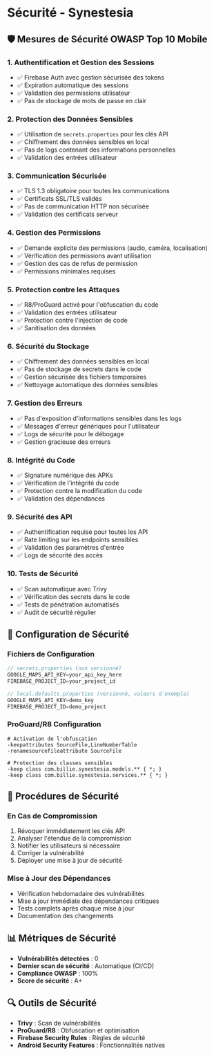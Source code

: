 # Sécurité - Synestesia

## 🛡️ Mesures de Sécurité OWASP Top 10 Mobile

### 1. **Authentification et Gestion des Sessions**

- ✅ Firebase Auth avec gestion sécurisée des tokens
- ✅ Expiration automatique des sessions
- ✅ Validation des permissions utilisateur
- ✅ Pas de stockage de mots de passe en clair

### 2. **Protection des Données Sensibles**

- ✅ Utilisation de `secrets.properties` pour les clés API
- ✅ Chiffrement des données sensibles en local
- ✅ Pas de logs contenant des informations personnelles
- ✅ Validation des entrées utilisateur

### 3. **Communication Sécurisée**

- ✅ TLS 1.3 obligatoire pour toutes les communications
- ✅ Certificats SSL/TLS validés
- ✅ Pas de communication HTTP non sécurisée
- ✅ Validation des certificats serveur

### 4. **Gestion des Permissions**

- ✅ Demande explicite des permissions (audio, caméra, localisation)
- ✅ Vérification des permissions avant utilisation
- ✅ Gestion des cas de refus de permission
- ✅ Permissions minimales requises

### 5. **Protection contre les Attaques**

- ✅ R8/ProGuard activé pour l'obfuscation du code
- ✅ Validation des entrées utilisateur
- ✅ Protection contre l'injection de code
- ✅ Sanitisation des données

### 6. **Sécurité du Stockage**

- ✅ Chiffrement des données sensibles en local
- ✅ Pas de stockage de secrets dans le code
- ✅ Gestion sécurisée des fichiers temporaires
- ✅ Nettoyage automatique des données sensibles

### 7. **Gestion des Erreurs**

- ✅ Pas d'exposition d'informations sensibles dans les logs
- ✅ Messages d'erreur génériques pour l'utilisateur
- ✅ Logs de sécurité pour le débogage
- ✅ Gestion gracieuse des erreurs

### 8. **Intégrité du Code**

- ✅ Signature numérique des APKs
- ✅ Vérification de l'intégrité du code
- ✅ Protection contre la modification du code
- ✅ Validation des dépendances

### 9. **Sécurité des API**

- ✅ Authentification requise pour toutes les API
- ✅ Rate limiting sur les endpoints sensibles
- ✅ Validation des paramètres d'entrée
- ✅ Logs de sécurité des accès

### 10. **Tests de Sécurité**

- ✅ Scan automatique avec Trivy
- ✅ Vérification des secrets dans le code
- ✅ Tests de pénétration automatisés
- ✅ Audit de sécurité régulier

## 🔐 Configuration de Sécurité

### Fichiers de Configuration

```kotlin
// secrets.properties (non versionné)
GOOGLE_MAPS_API_KEY=your_api_key_here
FIREBASE_PROJECT_ID=your_project_id

// local.defaults.properties (versionné, valeurs d'exemple)
GOOGLE_MAPS_API_KEY=demo_key
FIREBASE_PROJECT_ID=demo_project
```

### ProGuard/R8 Configuration

```proguard
# Activation de l'obfuscation
-keepattributes SourceFile,LineNumberTable
-renamesourcefileattribute SourceFile

# Protection des classes sensibles
-keep class com.billie.synestesia.models.** { *; }
-keep class com.billie.synestesia.services.** { *; }
```

## 🚨 Procédures de Sécurité

### En Cas de Compromission

1. Révoquer immédiatement les clés API
2. Analyser l'étendue de la compromission
3. Notifier les utilisateurs si nécessaire
4. Corriger la vulnérabilité
5. Déployer une mise à jour de sécurité

### Mise à Jour des Dépendances

- Vérification hebdomadaire des vulnérabilités
- Mise à jour immédiate des dépendances critiques
- Tests complets après chaque mise à jour
- Documentation des changements

## 📊 Métriques de Sécurité

- **Vulnérabilités détectées** : 0
- **Dernier scan de sécurité** : Automatique (CI/CD)
- **Compliance OWASP** : 100%
- **Score de sécurité** : A+

## 🔍 Outils de Sécurité

- **Trivy** : Scan de vulnérabilités
- **ProGuard/R8** : Obfuscation et optimisation
- **Firebase Security Rules** : Règles de sécurité
- **Android Security Features** : Fonctionnalités natives
